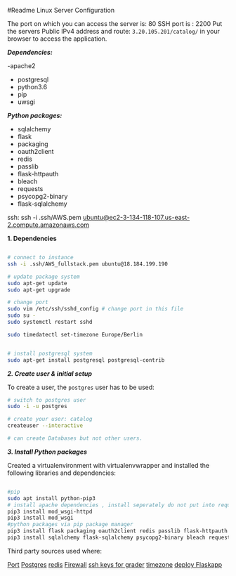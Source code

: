 #Readme Linux Server Configuration

The port on which you can access the server is: 80
SSH port is : 2200 
Put the servers Public IPv4 address and route: `3.20.105.201/catalog/` in your browser to access the application.

***Dependencies:***

-apache2
- postgresql
- python3.6
- pip
- uwsgi

***Python packages:***

- sqlalchemy
- flask
- packaging
- oauth2client
- redis
- passlib
- flask-httpauth
- bleach
- requests
- psycopg2-binary
- flask-sqlalchemy


ssh:
ssh -i .ssh/AWS.pem ubuntu@ec2-3-134-118-107.us-east-2.compute.amazonaws.com

**1. Dependencies**

```bash

# connect to instance 
ssh -i .ssh/AWS_fullstack.pem ubuntu@18.184.199.190

# update package system
sudo apt-get update
sudo apt-get upgrade

# change port 
sudo vim /etc/ssh/sshd_config # change port in this file 
sudo su - 
sudo systemctl restart sshd 

sudo timedatectl set-timezone Europe/Berlin 


# install postgresql system
sudo apt-get install postgresql postgresql-contrib
```

***2. Create user & initial setup***

To create a user, the `postgres` user has to be used:
```bash
# switch to postgres user
sudo -i -u postgres

# create your user: catalog
createuser --interactive

# can create Databases but not other users.
```

***3. Install Python packages***

Created a virtualenvironment with virtualenvwrapper and installed the following libraries and dependencies:

```bash

#pip 
sudo apt install python-pip3
# install apache dependencies , install seperately do not put into requirements.txt
pip3 install mod_wsgi-httpd
pip3 install mod_wsgi
#python packages via pip package manager
pip3 install flask packaging oauth2client redis passlib flask-httpauth
pip3 install sqlalchemy flask-sqlalchemy psycopg2-binary bleach requests
```

Third party sources used where:

[Port](https://stackoverflow.com/questions/13475303/running-ssh-on-amazon-ec2-instance-on-port-other-than-22)
[Postgres](https://www.digitalocean.com/community/tutorials/how-to-install-and-use-postgresql-on-ubuntu-18-04)
[redis](https://www.digitalocean.com/community/tutorials/how-to-install-redis-from-source-on-ubuntu-18-04)
[Firewall](https://www.digitalocean.com/community/tutorials/how-to-set-up-a-firewall-with-ufw-on-ubuntu-18-04)
[ssh keys for grader](https://www.digitalocean.com/community/questions/ubuntu-16-04-creating-new-user-and-adding-ssh-keys)
[timezone](https://linuxize.com/post/how-to-set-or-change-timezone-on-ubuntu-18-04/)
[deploy Flaskapp](https://towardsdatascience.com/deploying-a-python-web-app-on-aws-57ed772b2319)
